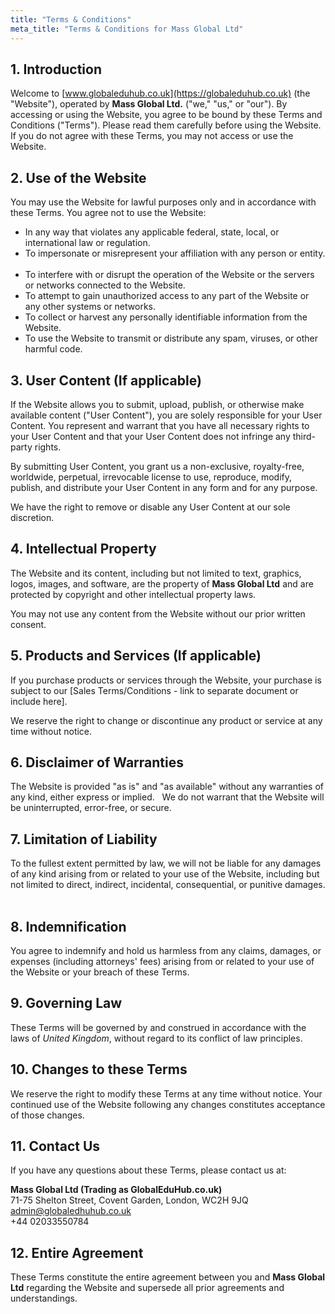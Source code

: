 ```yaml
---
title: "Terms & Conditions"
meta_title: "Terms & Conditions for Mass Global Ltd"
---
```


## 1. Introduction

Welcome to [www.globaleduhub.co.uk](https://globaleduhub.co.uk) (the "Website"),
operated by **Mass Global Ltd.** ("we," "us," or "our").  By accessing or using
the Website, you agree to be bound by these Terms and Conditions ("Terms").
Please read them carefully before using the Website. If you do not agree with
these Terms, you may not access or use the Website.   

## 2. Use of the Website

You may use the Website for lawful purposes only and in accordance with these Terms.
You agree not to use the Website:
- In any way that violates any applicable federal, state, local, or international law or regulation.
- To impersonate or misrepresent your affiliation with any person or entity.   
- To interfere with or disrupt the operation of the Website or the servers or networks connected to the Website.
- To attempt to gain unauthorized access to any part of the Website or any other systems or networks.
- To collect or harvest any personally identifiable information from the Website.
- To use the Website to transmit or distribute any spam, viruses, or other harmful code.
  
## 3. User Content (If applicable)

If the Website allows you to submit, upload, publish, or otherwise make available content ("User Content"),
you are solely responsible for your User Content. You represent and warrant that you have all necessary
rights to your User Content and that your User Content does not infringe any third-party rights.   


By submitting User Content, you grant us a non-exclusive, royalty-free, worldwide, perpetual, irrevocable
license to use, reproduce, modify, publish, and distribute your User Content in any form and for any purpose.   

We have the right to remove or disable any User Content at our sole discretion.

## 4. Intellectual Property

The Website and its content, including but not limited to text, graphics, logos, images,
and software, are the property of **Mass Global Ltd** and are protected by copyright and
other intellectual property laws.    

You may not use any content from the Website without our prior written consent.   


## 5. Products and Services (If applicable)

If you purchase products or services through the Website, your purchase is subject
to our [Sales Terms/Conditions - link to separate document or include here]. 

We reserve the right to change or discontinue any product or service at any time without notice.

## 6. Disclaimer of Warranties

The Website is provided "as is" and "as available" without any warranties of any kind, either express or implied.   
We do not warrant that the Website will be uninterrupted, error-free, or secure.   

## 7. Limitation of Liability

To the fullest extent permitted by law, we will not be liable for any damages of any kind arising from or related
to your use of the Website, including but not limited to direct, indirect, incidental, consequential, or punitive
damages.   

## 8. Indemnification

You agree to indemnify and hold us harmless from any claims, damages, or expenses (including attorneys' fees)
arising from or related to your use of the Website or your breach of these Terms.   

## 9. Governing Law

These Terms will be governed by and construed in accordance with the laws of _United Kingdom_, without
regard to its conflict of law principles.

## 10. Changes to these Terms

We reserve the right to modify these Terms at any time without notice. Your continued use of the
Website following any changes constitutes acceptance of those changes.   

## 11. Contact Us

If you have any questions about these Terms, please contact us at:

**Mass Global Ltd (Trading as GlobalEduHub.co.uk)**  
71-75 Shelton Street, Covent Garden, London, WC2H 9JQ  
admin@globaledhuhub.co.uk  
+44 02033550784  

## 12. Entire Agreement

These Terms constitute the entire agreement between you and **Mass Global Ltd** regarding the Website and
supersede all prior agreements and understandings.

